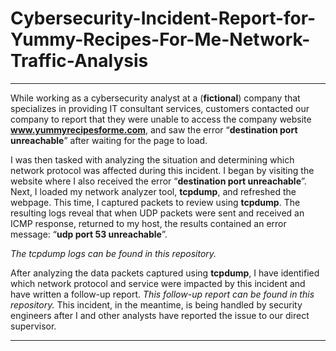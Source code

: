 # Cybersecurity-Incident-Report-for-Yummy-Recipes-For-Me-Network-Traffic-Analysis

---

While working as a cybersecurity analyst at a (**fictional**) company that specializes in providing IT consultant services, customers contacted our company to report that they were unable to access the company website **www.yummyrecipesforme.com**, and saw the error “**destination port unreachable**” after waiting for the page to load. 

I was then tasked with analyzing the situation and determining which network protocol was affected during this incident. I began by visiting the website where I also received the error “**destination port unreachable**”. Next, I loaded my network analyzer tool, **tcpdump**, and refreshed the webpage. This time, I captured packets to review using **tcpdump**. The resulting logs reveal that when UDP packets were sent and received an ICMP response, returned to my host, the results contained an error message: “**udp port 53 unreachable**”.

*The tcpdump logs can be found in this repository.*

After analyzing the data packets captured using **tcpdump**, I have identified which network protocol and service were impacted by this incident and have written a follow-up report. *This follow-up report can be found in this repository.* This incident, in the meantime, is being handled by security engineers after I and other analysts have reported the issue to our direct supervisor. 

---
